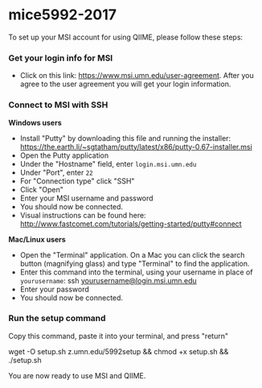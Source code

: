 # mice5992-2017

To set up your MSI account for using QIIME, please follow these steps:

### Get your login info for MSI

  * Click on this link: https://www.msi.umn.edu/user-agreement. After you agree to the user agreement you will get your login information. 

### Connect to MSI with SSH

**Windows users**

  * Install "Putty" by downloading this file and running the installer:
https://the.earth.li/~sgtatham/putty/latest/x86/putty-0.67-installer.msi
  * Open the Putty application
  * Under the "Hostname" field, enter `login.msi.umn.edu`
  * Under "Port", enter `22`
  * For "Connection type" click "SSH"
  * Click "Open"
  * Enter your MSI username and password
  * You should now be connected.
  * Visual instructions can be found here: http://www.fastcomet.com/tutorials/getting-started/putty#connect

**Mac/Linux users**

  * Open the "Terminal" application. On a Mac you can click the search button (magnifying glass) and type "Terminal" to find the application.
  * Enter this command into the terminal, using your username in place of `yourusername`:
ssh yourusername@login.msi.umn.edu
  * Enter your password
  * You should now be connected.

### Run the setup command
Copy this command, paste it into your terminal, and press "return"

wget -O setup.sh z.umn.edu/5992setup && chmod +x setup.sh && ./setup.sh

You are now ready to use MSI and QIIME.

